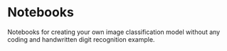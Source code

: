# Notebooks
Notebooks for creating your own image classification model without any coding and handwritten digit recognition example.
